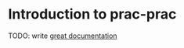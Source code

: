 # Introduction to prac-prac

TODO: write [great documentation](http://jacobian.org/writing/what-to-write/)
